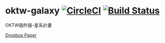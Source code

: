 # oktw-galaxy [![CircleCI](https://circleci.com/gh/OKTW-Network/Galaxy.svg?style=svg)](https://circleci.com/gh/OKTW-Network/Galaxy) [![Build Status](https://travis-ci.org/OKTW-Network/Galaxy.svg?branch=master)](https://travis-ci.org/OKTW-Network/Galaxy)
OKTW插件服-星系計畫

[Dropbox Paper](https://paper.dropbox.com/doc/i2echYaLHbj8YMP3f1loB)

